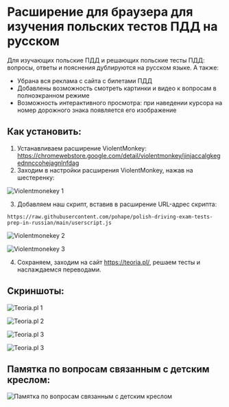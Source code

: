 # Расширение для браузера для изучения польских тестов ПДД на русском
Для изучающих польские ПДД и решающих польские тесты ПДД: вопросы, ответы и пояснения дублируются на русском языке.
А также:
- Убрана вся реклама с сайта с билетами ПДД
- Добавлены возможность смотреть картинки и видео к вопросам в полноэкранном режиме
- Возможность интерактивного просмотра: при наведении курсора на номер дорожного знака появляется его изображение

## Как установить:

1. Устанавливаем расширение ViolentMonkey: https://chromewebstore.google.com/detail/violentmonkey/jinjaccalgkegednnccohejagnlnfdag
2. Заходим в настройки расширения ViolentMonkey, нажав на шестеренку:

![Violentmonekey 1](https://raw.githubusercontent.com/pohape/teoria_pl_tests_translate/main/server/public/images/screenshots/1.png)

3. Добавляем наш скрипт, вставив в расширение URL-адрес скрипта:
```
https://raw.githubusercontent.com/pohape/polish-driving-exam-tests-prep-in-russian/main/userscript.js
```

![Violentmonekey 2](https://raw.githubusercontent.com/pohape/teoria_pl_tests_translate/main/server/public/images/screenshots/2.png)

![Violentmonekey 3](https://raw.githubusercontent.com/pohape/teoria_pl_tests_translate/main/server/public/images/screenshots/3.png)

4. Сохраняем, заходим на сайт https://teoria.pl/, решаем тесты и наслаждаемся переводами.


## Скриншоты:

![Teoria.pl 1](https://raw.githubusercontent.com/pohape/teoria_pl_tests_translate/main/server/public/images/screenshots/4.png)

![Teoria.pl 2](https://raw.githubusercontent.com/pohape/teoria_pl_tests_translate/main/server/public/images/screenshots/5.png)

![Teoria.pl 3](https://raw.githubusercontent.com/pohape/teoria_pl_tests_translate/main/server/public/images/screenshots/6.png)

![Teoria.pl 3](https://raw.githubusercontent.com/pohape/teoria_pl_tests_translate/main/server/public/images/screenshots/7.png)

## Памятка по вопросам связанным с детским креслом:
![Памятка по вопросам связанным с детским креслом](https://raw.githubusercontent.com/pohape/teoria_pl_tests_translate/main/server/public/images/notatki/fotelik.png)

